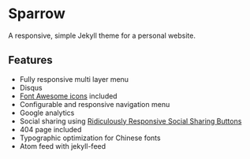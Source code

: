 # Sparrow

A responsive, simple Jekyll theme for a personal website. 

## Features

- Fully responsive multi layer menu
- Disqus
- [Font Awesome icons](http://fontawesome.io/) included
- Configurable and responsive navigation menu
- Google analytics
- Social sharing using [Ridiculously Responsive Social Sharing Buttons](https://www.rrssb.ml/)
- 404 page included
- Typographic optimization for Chinese fonts
- Atom feed with jekyll-feed
